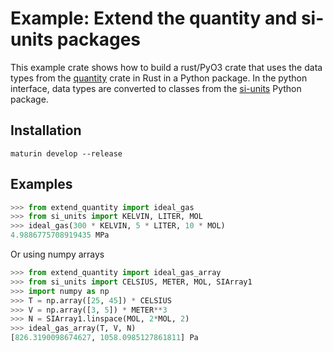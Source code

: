 # Example: Extend the quantity and si-units packages
This example crate shows how to build a rust/PyO3 crate that uses the data types from the [quantity](../README.md) crate in Rust in a Python package. In the python interface, data types are converted to classes from the [si-units](../si-units/README.md) Python package.

## Installation
```
maturin develop --release
```

## Examples
```python
>>> from extend_quantity import ideal_gas
>>> from si_units import KELVIN, LITER, MOL
>>> ideal_gas(300 * KELVIN, 5 * LITER, 10 * MOL)
4.9886775708919435 MPa
```
Or using numpy arrays

```python
>>> from extend_quantity import ideal_gas_array
>>> from si_units import CELSIUS, METER, MOL, SIArray1
>>> import numpy as np
>>> T = np.array([25, 45]) * CELSIUS
>>> V = np.array([3, 5]) * METER**3
>>> N = SIArray1.linspace(MOL, 2*MOL, 2)
>>> ideal_gas_array(T, V, N)
[826.3190098674627, 1058.0985127861811] Pa
```